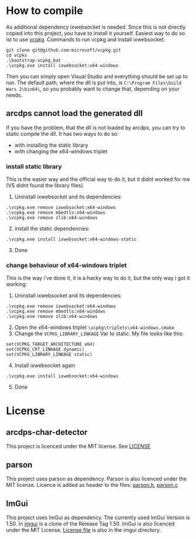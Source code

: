 # How to compile
As additional dependency ixwebsocket is needed. Since this is not directly copied into this project, you have to install it yourself. Easiest way to do so ist to use [vcpkg](https://github.com/microsoft/vcpkg).
Commands to run vcpkg and install ixwebsocket:
```
git clone git@github.com:microsoft/vcpkg.git
cd vcpks
.\bootstrap-vcpkg.bat
.\vcpkg.exe install ixwebsocket:x64-windows
```

Then you can simply open Visual Studio and everything should be set up to run.
The default path, where the dll is put into, is `C:\Program Files\Guild Wars 2\bin64\`, so you probably want to change that, depending on your needs.


## arcdps cannot load the generated dll
If you have the problem, that the dll is not loaded by arcdps, you can try to static compile the dll.
It has two ways to do so:
- with installing the static library
- with changing the x64-windows triplet

### install static library
This is the easier way and the official way to do it, but it didnt worked for me (VS didnt found the library files).
1. Uninstall ixwebsocket and its dependencies:
```
.\vcpkg.exe remove ixwebsocket:x64-windows
.\vcpkg.exe remove mbedtls:x64-windows
.\vcpkg.exe remove zlib:x64-windows
```
2. install the static dependencies:
```
.\vcpkg.exe install ixwebsocket:x64-windows-static
```
3. Done

### change behaviour of x64-windows triplet
This is the way i've done it, it is a hacky way to do it, but the only way i got it working:
1. Uninstall ixwebsocket and its dependencies:
```
.\vcpkg.exe remove ixwebsocket:x64-windows
.\vcpkg.exe remove mbedtls:x64-windows
.\vcpkg.exe remove zlib:x64-windows
```
2. Open the x64-windows triplet `\vcpkg\triplets\x64-windows.cmake`
3. Change the `VCPKG_LIBRARY_LINKAGE` Var to static. My file looks like this:
```
set(VCPKG_TARGET_ARCHITECTURE x64)
set(VCPKG_CRT_LINKAGE dynamic)
set(VCPKG_LIBRARY_LINKAGE static)
```
4. Install ixwebsocket again
```
.\vcpkg.exe install ixwebsocket:x64-windows
```
5. Done

# License
## arcdps-char-detector
This project is licenced under the MIT license. See [LICENSE](LICENSE)

## parson
This project uses parson as dependency. Parson is also licenced under the MIT license. Licence is added as header to the files: [parson.h](CurrentChar/parson.h), [parson.c](CurrentChar/parson.c)

## ImGui
This project uses ImGui as dependency. The currently used ImGui Version is 1.50. In [imgui](CurrentChar/imgui) is a clone of the Release Tag 1.50. ImGui is also licenced under the MIT License. 
[License file](CurrentChar/imgui/LICENSE) is also in the imgui directory.
